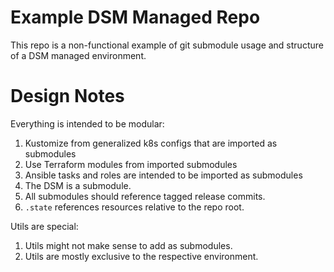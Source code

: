 # Example DSM Managed Repo

This repo is a non-functional example of git submodule usage and structure  
of a DSM managed environment.

# Design Notes

Everything is intended to be modular:

1. Kustomize from generalized k8s configs that are imported as submodules
2. Use Terraform modules from imported submodules
3. Ansible tasks and roles are intended to be imported as submodules
4. The DSM is a submodule.
5. All submodules should reference tagged release commits.
6. `.state` references resources relative to the repo root.

Utils are special:

1. Utils might not make sense to add as submodules.
2. Utils are mostly exclusive to the respective environment.